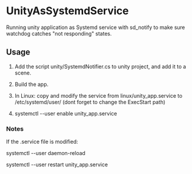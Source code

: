 # UnityAsSystemdService
Running unity application as Systemd service with sd_notify to make sure watchdog catches "not responding" states.

## Usage
1. Add the script unity/SystemdNotifier.cs to unity project, and add it to a scene.

2. Build the app.

3. In Linux: copy and modify the service from linux/unity_app.service to /etc/systemd/user/ (dont forget to change the ExecStart path)

4. systemctl --user enable unity_app.service

### Notes
If the .service file is modified:

systemctl --user daemon-reload

systemctl --user restart unity_app.service